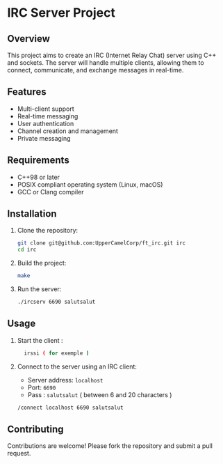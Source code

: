 # IRC Server Project

## Overview

This project aims to create an IRC (Internet Relay Chat) server using C++ and sockets. The server will handle multiple clients, allowing them to connect, communicate, and exchange messages in real-time.

## Features

- Multi-client support
- Real-time messaging
- User authentication
- Channel creation and management
- Private messaging

## Requirements

- C++98 or later
- POSIX compliant operating system (Linux, macOS)
- GCC or Clang compiler

## Installation

1. Clone the repository:
    ```sh
    git clone git@github.com:UpperCamelCorp/ft_irc.git irc
    cd irc
    ```

2. Build the project:
    ```sh
    make
    ```

3. Run the server:
    ```sh
    ./ircserv 6690 salutsalut
    ```

## Usage

1. Start the client :
   ```sh
     irssi ( for exemple )
   ```

3. Connect to the server using an IRC client:
   
    - Server address: `localhost`
    - Port: `6690`
    - Pass : `salutsalut` ( between 6 and 20 characters )

   ```sh
   /connect localhost 6690 salutsalut
   ```
## Contributing

Contributions are welcome! Please fork the repository and submit a pull request.
